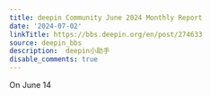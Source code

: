 ```yaml
---
title: deepin Community June 2024 Monthly Report
date: '2024-07-02'
linkTitle: https://bbs.deepin.org/en/post/274633
source: deepin_bbs
description:  deepin小助手 
disable_comments: true
---
```

On June 14
